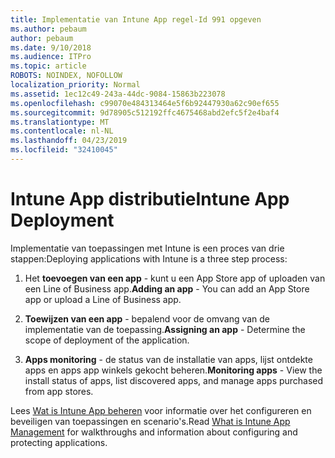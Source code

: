 ```yaml
---
title: Implementatie van Intune App regel-Id 991 opgeven
ms.author: pebaum
author: pebaum
ms.date: 9/10/2018
ms.audience: ITPro
ms.topic: article
ROBOTS: NOINDEX, NOFOLLOW
localization_priority: Normal
ms.assetid: 1ec12c49-243a-44dc-9084-15863b223078
ms.openlocfilehash: c99070e484313464e5f6b92447930a62c90ef655
ms.sourcegitcommit: 9d78905c512192ffc4675468abd2efc5f2e4baf4
ms.translationtype: MT
ms.contentlocale: nl-NL
ms.lasthandoff: 04/23/2019
ms.locfileid: "32410045"
---
```

# <a name="intune-app-deployment"></a><span data-ttu-id="216a2-102">Intune App distributie</span><span class="sxs-lookup"><span data-stu-id="216a2-102">Intune App Deployment</span></span>

<span data-ttu-id="216a2-103">Implementatie van toepassingen met Intune is een proces van drie stappen:</span><span class="sxs-lookup"><span data-stu-id="216a2-103">Deploying applications with Intune is a three step process:</span></span>
  
1. <span data-ttu-id="216a2-104">Het **toevoegen van een app** - kunt u een App Store app of uploaden van een Line of Business app.</span><span class="sxs-lookup"><span data-stu-id="216a2-104">**Adding an app** - You can add an App Store app or upload a Line of Business app.</span></span> 
    
2. <span data-ttu-id="216a2-105">**Toewijzen van een app** - bepalend voor de omvang van de implementatie van de toepassing.</span><span class="sxs-lookup"><span data-stu-id="216a2-105">**Assigning an app** - Determine the scope of deployment of the application.</span></span> 
    
3. <span data-ttu-id="216a2-106">**Apps monitoring** - de status van de installatie van apps, lijst ontdekte apps en apps app winkels gekocht beheren.</span><span class="sxs-lookup"><span data-stu-id="216a2-106">**Monitoring apps** - View the install status of apps, list discovered apps, and manage apps purchased from app stores.</span></span> 
    
<span data-ttu-id="216a2-107">Lees [Wat is Intune App beheren](https://docs.microsoft.com/intune/app-management) voor informatie over het configureren en beveiligen van toepassingen en scenario's.</span><span class="sxs-lookup"><span data-stu-id="216a2-107">Read [What is Intune App Management](https://docs.microsoft.com/intune/app-management) for walkthroughs and information about configuring and protecting applications.</span></span> 
  

